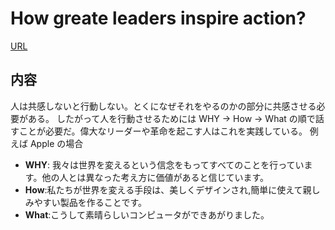 # How greate leaders inspire action?

[URL](https://www.ted.com/talks/simon_sinek_how_great_leaders_inspire_action?language=ja&subtitle=ja)

## 内容

人は共感しないと行動しない。とくになぜそれをやるのかの部分に共感させる必要がある。
したがって人を行動させるためには WHY -> How -> What の順で話すことが必要だ。偉大なリーダーや革命を起こす人はこれを実践している。
例えば Apple の場合

- **WHY**: 我々は世界を変えるという信念をもってすべてのことを行っています。他の人とは異なった考え方に価値があると信じています。
- **How**:私たちが世界を変える手段は、美しくデザインされ,簡単に使えて親しみやすい製品を作ることです。
- **What**:こうして素晴らしいコンピュータができあがりました。
